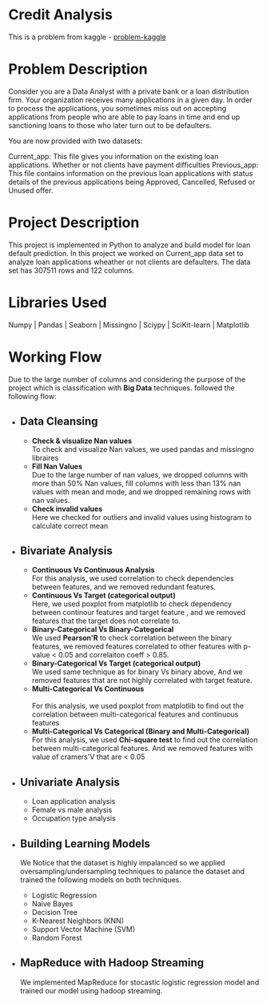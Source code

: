 # Credit Analysis
This is a problem from kaggle - [problem-kaggle](https://www.kaggle.com/datasets/kapoorshivam/credit-analysis)

# Problem Description
Consider you are a Data Analyst with a private bank or a loan distribution firm. Your organization receives many applications in a given day. In order to process the applications, you sometimes miss out on accepting applications from people who are able to pay loans in time and end up sanctioning loans to those who later turn out to be defaulters.

You are now provided with two datasets:

Current_app: This file gives you information on the existing loan applications. Whether or not clients have payment difficulties
Previous_app: This file contains information on the previous loan applications with status details of the previous applications being Approved, Cancelled, Refused or Unused offer.

# Project Description
This project is implemented in Python to analyze and build model for loan default prediction. 
In this project we worked on Current_app data set to analyze loan applications wheather or not clients are defaulters. 
The data set has 307511 rows and 122 columns. 

# Libraries Used
  Numpy | Pandas | Seaborn | Missingno | Sciypy | SciKit-learn | Matplotlib

# Working Flow
Due to the large number of columns and considering the purpose of the project which is classification 
with **Big Data** techniques. followed the following flow: 

* ## Data Cleansing
  * **Check & visualize Nan values** <br> 
    To check and visualize Nan values, we used pandas and missingno libraires
  * **Fill Nan Values** <br> 
    Due to the large number of nan values, we dropped columns with more than 50% Nan values, fill columns with less than 13% nan values with mean and mode, and we dropped remaining rows with nan values. 
  * **Check invalid values**<br> 
    Here we checked for outliers and invalid values using histogram to calculate correct mean

* ## Bivariate Analysis

  * **Continuous Vs Continuous Analysis**<br> 
    For this analysis, we used correlation to check dependencies between features, and we removed redundant features. 
  * **Continuous Vs Target (categorical output)**<br> 
    Here, we used poxplot from matplotlib to check dependency between continour features and target feature
    , and we removed features that the target does not correlate to. 
  * **Binary-Categorical Vs Binary-Categorical**<br> 
    We used **Pearson'R** to check correlation between the binary features, we removed features correlated to other features with p-value < 0.05 and correlaiton coeff > 0.85.
  * **Binary-Categorical Vs Target (categorical output)** <br> 
    We used same technique as for binary Vs binary above,  And we removed features that are not highly correlated with target feature.
  * **Multi-Categorical Vs Continuous**<br>  
    For this analysis, we used poxplot from matplotlib to find out the correlation between multi-categorical features and continuous features 
  * **Multi-Categorical Vs Categorical (Binary and Multi-Categorical)** <br> 
    For this analysis, we used **Chi-square test** to find out the correlation between multi-categorical features. And we removed features with value of cramers'V that are < 0.05

* ## Univariate Analysis
  * Loan application analysis
  * Female vs male analysis
  * Occupation type analysis

* ## Building Learning Models
  We Notice that the dataset is highly impalanced so we applied oversampling/undersampling techniques
  to palance the dataset and trained the following models on both techniques. 
  * Logistic Regression
  * Naive Bayes
  * Decision Tree
  * K-Nearest Neighbors (KNN)
  * Support Vector Machine (SVM)
  * Random Forest
  
* ## MapReduce with Hadoop Streaming
  We implemented MapReduce for stocastic logistic regression model and trained our model using hadoop streaming. 
